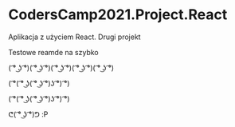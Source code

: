 # CodersCamp2021.Project.React
Aplikacja z użyciem React. Drugi projekt

Testowe reamde na szybko

( ͡° ͜ʖ ͡°)( ͡° ͜ʖ ͡°)( ͡° ͜ʖ ͡°)( ͡° ͜ʖ ͡°)( ͡° ͜ʖ ͡°)

( ͡°( ͡° ͜ʖ( ͡° ͜ʖ ͡°)ʖ ͡°) ͡°)

( ͡°( ͡° ͜ʖ( ͡° ͜ʖ ͡°)ʖ ͡°) ͡°)

ᕦ( ͡° ͜ʖ ͡°)ᕤ
:P

